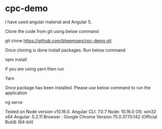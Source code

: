 # cpc-demo

I have used angular material and Angular 5.

Clone the code from git using  below command 
 
git clone https://github.com/bheemsen/cpc-demo.git

Once cloning is done install packages. Run below command

npm install

if you are using yarn then run

Yarn

Once package has been installed. Please use below command to run the application

ng serve

Tested on Node version v10.16.0.
Angular CLI: 7.0.7
Node: 10.16.0
OS: win32 x64
Angular: 5.2.11
Browser : Google Chrome Version 75.0.3770.142 (Official Build) (64-bit)
